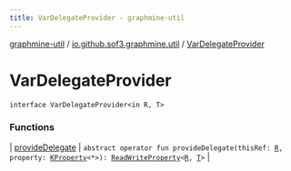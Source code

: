 ```yaml
---
title: VarDelegateProvider - graphmine-util
---
```


[graphmine-util](../../index.html) / [io.github.sof3.graphmine.util](../index.html) / [VarDelegateProvider](./index.html)

# VarDelegateProvider

`interface VarDelegateProvider<in R, T>`

### Functions

| [provideDelegate](provide-delegate.html) | `abstract operator fun provideDelegate(thisRef: `[`R`](index.html#R)`, property: `[`KProperty`](https://kotlinlang.org/api/latest/jvm/stdlib/kotlin.reflect/-k-property/index.html)`<*>): `[`ReadWriteProperty`](https://kotlinlang.org/api/latest/jvm/stdlib/kotlin.properties/-read-write-property/index.html)`<`[`R`](index.html#R)`, `[`T`](index.html#T)`>` |

